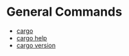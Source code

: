 # General Commands

- [cargo](cargo.md)
- [cargo help](cargo-help.md)
- [cargo version](cargo-version.md)
